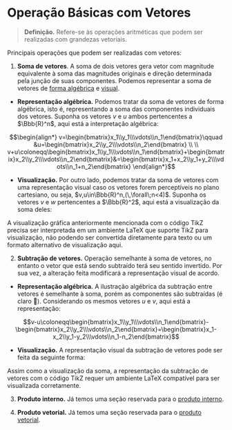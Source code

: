 # Operação Básicas com Vetores

> **Definição.** Refere-se às operações aritméticas que podem ser realizadas com grandezas vetoriais.

Principais operações que podem ser realizadas com vetores:

1. **Soma de vetores**. A soma de dois vetores gera vetor com magnitude equivalente à soma das magnitudes originais e direção determinada pela junção de suas componentes. Podemos representar a soma de vetores de <u>forma algébrica</u> e <u>visual</u>.

- **Representação algébrica.** Podemos tratar da soma de vetores de forma algébrica, isto é, representando a soma das componentes individuais dos vetores. Suponha os vetores $v$ e $u$ ambos pertencentes a $\Bbb{R}^n$, aqui está a interpretação algébrica:

```math
\begin{align*}
v=\begin{bmatrix}x_1\\y_1\\\vdots\\n_1\end{bmatrix}\qquad
&u=\begin{bmatrix}x_2\\y_2\\\vdots\\n_2\end{bmatrix} \\ \\
v+u\coloneqq\begin{bmatrix}x_1\\y_1\\\vdots\\n_1\end{bmatrix}+\begin{bmatrix}x_2\\y_2\\\vdots\\n_2\end{bmatrix}&=\begin{bmatrix}x_1+x_2\\y_1+y_2\\\vdots\\n_1+n_2\end{bmatrix}
\end{align*}
```

- **Visualização.** Por outro lado, podemos tratar da soma de vetores com uma representação visual caso os vetores forem perceptíveis no plano cartesiano, ou seja, $v,u\in\Bbb{R}^n,(\,\forall\;n<4)$. Suponha os vetores $v$ e $w$ pertencentes a $\Bbb{R}^2$, aqui está a visualização da soma deles:

A visualização gráfica anteriormente mencionada com o código TikZ precisa ser interpretada em um ambiente LaTeX que suporte TikZ para visualização, não podendo ser convertida diretamente para texto ou um formato alternativo de visualização aqui.

2. **Subtração de vetores.** Operação semelhante à soma de vetores, no entanto o vetor que está sendo subtraído terá seu sentido invertido. Por sua vez, a alteração feita modificará a representação visual de acordo.

- **Representação algébrica.** A ilustração algébrica da subtração entre vetores é semelhante à soma, porém as componentes são subtraídas (é claro 🥱). Considerando os mesmos vetores $u$ e $v$, aqui está a representação:

```math
v-u\coloneqq\begin{bmatrix}x_1\\y_1\\\vdots\\n_1\end{bmatrix}-\begin{bmatrix}x_2\\y_2\\\vdots\\n_2\end{bmatrix}=\begin{bmatrix}x_1-x_2\\y_1-y_2\\\vdots\\n_1-n_2\end{bmatrix}
```

- **Visualização.** A representação visual da subtração de vetores pode ser feita da seguinte forma:

Assim como a visualização da soma, a representação da subtração de vetores com o código TikZ requer um ambiente LaTeX compatível para ser visualizada corretamente.

3. **Produto interno.** Já temos uma seção reservada para o [produto interno](Produto%20Interno.md).

4. **Produto vetorial.** Já temos uma seção reservada para o [produto vetorial](Produto%20Vetorial.md).
